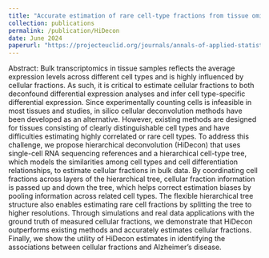 ```yaml
---
title: "Accurate estimation of rare cell-type fractions from tissue omics data via hierarchical deconvolution"
collection: publications
permalink: /publication/HiDecon
date: June 2024
paperurl: "https://projecteuclid.org/journals/annals-of-applied-statistics/volume-18/issue-2/Accurate-estimation-of-rare-cell-type-fractions-from-tissue-omics/10.1214/23-AOAS1829.full"
---
```


Abstract: Bulk transcriptomics in tissue samples reflects the average expression levels across different cell types and is highly influenced by cellular fractions. As such, it is critical to estimate cellular fractions to both deconfound differential expression analyses and infer cell type-specific differential expression. Since experimentally counting cells is infeasible in most tissues and studies, in silico cellular deconvolution methods have been developed as an alternative. However, existing methods are designed for tissues consisting of clearly distinguishable cell types and have difficulties estimating highly correlated or rare cell types. To address this challenge, we propose hierarchical deconvolution (HiDecon) that uses single-cell RNA sequencing references and a hierarchical cell-type tree, which models the similarities among cell types and cell differentiation relationships, to estimate cellular fractions in bulk data. By coordinating cell fractions across layers of the hierarchical tree, cellular fraction information is passed up and down the tree, which helps correct estimation biases by pooling information across related cell types. The flexible hierarchical tree structure also enables estimating rare cell fractions by splitting the tree to higher resolutions. Through simulations and real data applications with the ground truth of measured cellular fractions, we demonstrate that HiDecon outperforms existing methods and accurately estimates cellular fractions. Finally, we show the utility of HiDecon estimates in identifying the associations between cellular fractions and Alzheimer’s disease.
